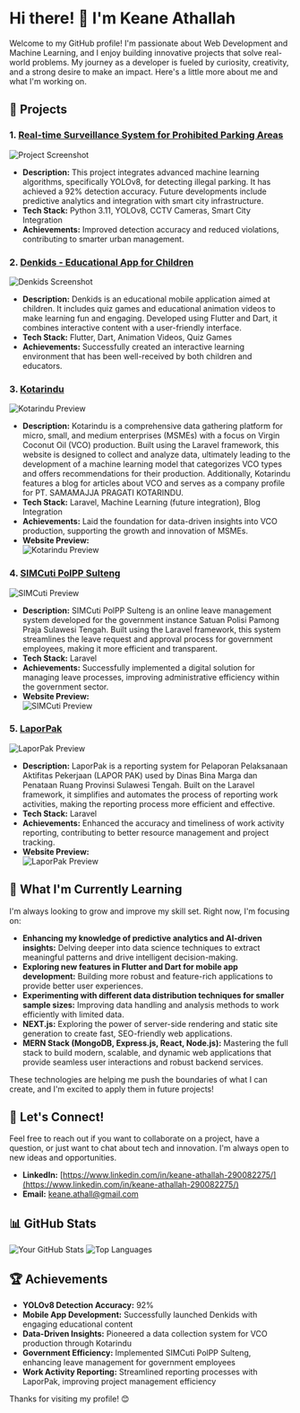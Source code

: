 # Hi there! 👋 I'm Keane Athallah

Welcome to my GitHub profile! I'm passionate about Web Development and Machine Learning, and I enjoy building innovative projects that solve real-world problems. My journey as a developer is fueled by curiosity, creativity, and a strong desire to make an impact. Here's a little more about me and what I'm working on.

## 🚀 Projects

### 1. [Real-time Surveillance System for Prohibited Parking Areas](https://github.com/yourusername/your-repo)

![Project Screenshot](ss1.png) <!-- Replace with the correct path to your image -->

- **Description:** This project integrates advanced machine learning algorithms, specifically YOLOv8, for detecting illegal parking. It has achieved a 92% detection accuracy. Future developments include predictive analytics and integration with smart city infrastructure.
- **Tech Stack:** Python 3.11, YOLOv8, CCTV Cameras, Smart City Integration
- **Achievements:** Improved detection accuracy and reduced violations, contributing to smarter urban management.

### 2. [Denkids - Educational App for Children](https://github.com/yourusername/denkids)

![Denkids Screenshot](ss2.png) <!-- Replace with the correct path to your image -->

- **Description:** Denkids is an educational mobile application aimed at children. It includes quiz games and educational animation videos to make learning fun and engaging. Developed using Flutter and Dart, it combines interactive content with a user-friendly interface.
- **Tech Stack:** Flutter, Dart, Animation Videos, Quiz Games
- **Achievements:** Successfully created an interactive learning environment that has been well-received by both children and educators.

### 3. [Kotarindu](https://kotarindu.co.id/)

![Kotarindu Preview](ss3.png) <!-- Replace with the correct path to your image -->

- **Description:** Kotarindu is a comprehensive data gathering platform for micro, small, and medium enterprises (MSMEs) with a focus on Virgin Coconut Oil (VCO) production. Built using the Laravel framework, this website is designed to collect and analyze data, ultimately leading to the development of a machine learning model that categorizes VCO types and offers recommendations for their production. Additionally, Kotarindu features a blog for articles about VCO and serves as a company profile for PT. SAMAMAJJA PRAGATI KOTARINDU.
- **Tech Stack:** Laravel, Machine Learning (future integration), Blog Integration
- **Achievements:** Laid the foundation for data-driven insights into VCO production, supporting the growth and innovation of MSMEs.
- **Website Preview:**  
  ![Kotarindu Preview](ss4.png) <!-- Replace with the correct path to your image -->

### 4. [SIMCuti PolPP Sulteng](https://simcutipolppsulteng.my.id/login)

![SIMCuti Preview](ss5.png) <!-- Replace with the correct path to your image -->

- **Description:** SIMCuti PolPP Sulteng is an online leave management system developed for the government instance Satuan Polisi Pamong Praja Sulawesi Tengah. Built using the Laravel framework, this system streamlines the leave request and approval process for government employees, making it more efficient and transparent.
- **Tech Stack:** Laravel
- **Achievements:** Successfully implemented a digital solution for managing leave processes, improving administrative efficiency within the government sector.
- **Website Preview:**  
  ![SIMCuti Preview](ss6.png) <!-- Replace with the correct path to your image -->

### 5. [LaporPak](https://laporpak.bmprsulteng.com/)

![LaporPak Preview](ss7.png) <!-- Replace with the correct path to your image -->

- **Description:** LaporPak is a reporting system for Pelaporan Pelaksanaan Aktifitas Pekerjaan (LAPOR PAK) used by Dinas Bina Marga dan Penataan Ruang Provinsi Sulawesi Tengah. Built on the Laravel framework, it simplifies and automates the process of reporting work activities, making the reporting process more efficient and effective.
- **Tech Stack:** Laravel
- **Achievements:** Enhanced the accuracy and timeliness of work activity reporting, contributing to better resource management and project tracking.
- **Website Preview:**  
  ![LaporPak Preview](ss8.png) <!-- Replace with the correct path to your image -->

## 🌱 What I'm Currently Learning

I'm always looking to grow and improve my skill set. Right now, I'm focusing on:

- **Enhancing my knowledge of predictive analytics and AI-driven insights:** Delving deeper into data science techniques to extract meaningful patterns and drive intelligent decision-making.
- **Exploring new features in Flutter and Dart for mobile app development:** Building more robust and feature-rich applications to provide better user experiences.
- **Experimenting with different data distribution techniques for smaller sample sizes:** Improving data handling and analysis methods to work efficiently with limited data.
- **NEXT.js:** Exploring the power of server-side rendering and static site generation to create fast, SEO-friendly web applications.
- **MERN Stack (MongoDB, Express.js, React, Node.js):** Mastering the full stack to build modern, scalable, and dynamic web applications that provide seamless user interactions and robust backend services.

These technologies are helping me push the boundaries of what I can create, and I'm excited to apply them in future projects!

## 💬 Let's Connect!

Feel free to reach out if you want to collaborate on a project, have a question, or just want to chat about tech and innovation. I'm always open to new ideas and opportunities.

- **LinkedIn:** [https://www.linkedin.com/in/keane-athallah-290082275/](https://www.linkedin.com/in/keane-athallah-290082275/)
- **Email:** [keane.athall@gmail.com](mailto:keane.athall@gmail.com)

## 📊 GitHub Stats

![Your GitHub Stats](https://github-readme-stats.vercel.app/api?username=KeaneAthallah&show_icons=true&theme=radical)
![Top Languages](https://github-readme-stats.vercel.app/api/top-langs/?username=KeaneAthallah&layout=compact&theme=radical)

## 🏆 Achievements

- **YOLOv8 Detection Accuracy:** 92%
- **Mobile App Development:** Successfully launched Denkids with engaging educational content
- **Data-Driven Insights:** Pioneered a data collection system for VCO production through Kotarindu
- **Government Efficiency:** Implemented SIMCuti PolPP Sulteng, enhancing leave management for government employees
- **Work Activity Reporting:** Streamlined reporting processes with LaporPak, improving project management efficiency

Thanks for visiting my profile! 😊
